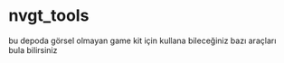 # nvgt_tools
 bu depoda görsel olmayan game kit için kullana bileceğiniz bazı araçları bula bilirsiniz
